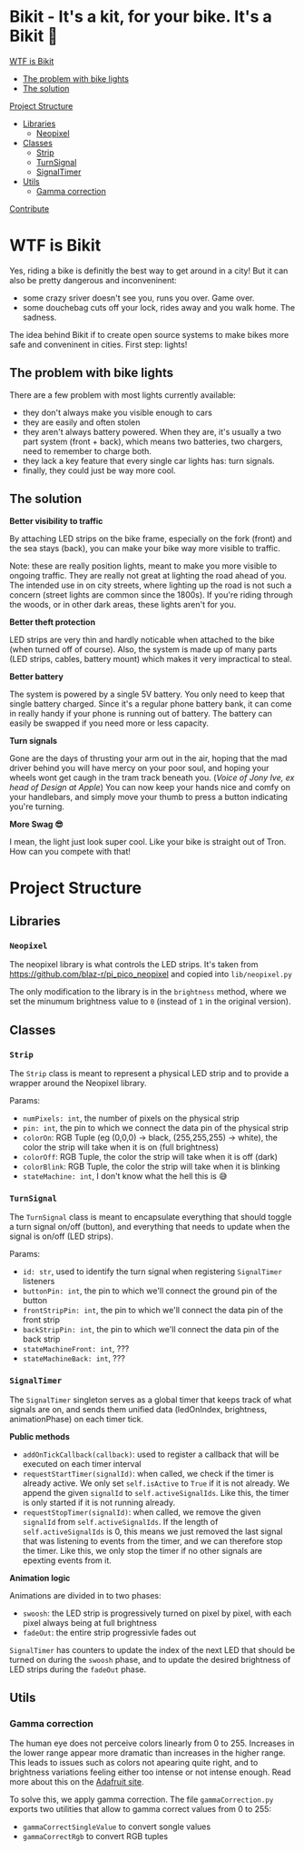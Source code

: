 # Bikit - It's a kit, for your bike. It's a Bikit 🤩

[WTF is Bikit](#project-structure)
- [The problem with bike lights](#the-problem-with-bike-lights)
- [The solution](#the-solution)

[Project Structure](#project-structure)
- [Libraries](#libraries)
  - [Neopixel](#neopixel)
- [Classes](#classes)
  - [Strip](#neopixel)
  - [TurnSignal](#neopixel)
  - [SignalTimer](#neopixel)
- [Utils](#utils)
  - [Gamma correction](#gamma-correction)

[Contribute](#project-structure)

# WTF is Bikit

Yes, riding a bike is definitly the best way to get around in a city! But it can also be pretty dangerous and inconveninent:
- some crazy sriver doesn't see you, runs you over. Game over.
- some douchebag cuts off your lock, rides away and you walk home. The sadness.

The idea behind Bikit if to create open source systems to make bikes more safe and conveninent in cities. First step: lights!

## The problem with bike lights
There are a few problem with most lights currently available:
- they don't always make you visible enough to cars
- they are easily and often stolen
- they aren't always battery powered. When they are, it's usually a two part system (front + back), which means two batteries, two chargers, need to remember to charge both.
- they lack a key feature that every single car lights has: turn signals.
- finally, they could just be way more cool.

## The solution

**Better visibility to traffic**

By attaching LED strips on the bike frame, especially on the fork (front) and the sea stays (back), you can make your bike way more visible to traffic.

Note: these are really position lights, meant to make you more visible to ongoing traffic. They are really not great at lighting the road ahead of you. The intended use in on city streets, where lighting up the road is not such a concern (street lights are common since the 1800s). If you're riding through the woods, or in other dark areas, these lights aren't for you.

**Better theft protection**

LED strips are very thin and hardly noticable when attached to the bike (when turned off of course). Also, the system is made up of many parts (LED strips, cables, battery mount) which makes it very impractical to steal.

**Better battery**

The system is powered by a single 5V battery. You only need to keep that single battery charged. Since it's a regular phone battery bank, it can come in really handy if your phone is running out of battery. The battery can easily be swapped if you need more or less capacity.

**Turn signals**

Gone are the days of thrusting your arm out in the air, hoping that the mad driver behind you will have mercy on your poor soul, and hoping your wheels wont get caugh in the tram track beneath you. (*Voice of Jony Ive, ex head of Design at Apple*) You can now keep your hands nice and comfy on your handlebars, and simply move your thumb to press a button indicating you're turning.

**More Swag 😎**

I mean, the light just look super cool. Like your bike is straight out of Tron. How can you compete with that!



# Project Structure

## Libraries

### `Neopixel`
The neopixel library is what controls the LED strips. It's taken from https://github.com/blaz-r/pi_pico_neopixel and copied into `lib/neopixel.py`

The only modification to the library is in the `brightness` method, where we set the minumum brightness value to `0` (instead of `1` in the original version).

## Classes

### `Strip`
The `Strip` class is meant to represent a physical LED strip and to provide a wrapper around the Neopixel library.

Params:
 - `numPixels: int`, the number of pixels on the physical strip
 - `pin: int`, the pin to which we connect the data pin of the physical strip
 - `colorOn`: RGB Tuple (eg (0,0,0) -> black, (255,255,255) -> white), the color the strip will take when it is on (full brightness)
 - `colorOff`: RGB Tuple, the color the strip will take when it is off (dark)
 - `colorBlink`: RGB Tuple, the color the strip will take when it is blinking
 - `stateMachine: int`, I don't know what the hell this is 😅


### `TurnSignal`

The `TurnSignal` class is meant to encapsulate everything that should toggle a turn signal on/off (button), and everything that needs to update when the signal is on/off (LED strips).

Params:
- `id: str`, used to identify the turn signal when registering `SignalTimer` listeners
- `buttonPin: int`, the pin to which we'll connect the ground pin of the button
- `frontStripPin: int`, the pin to which we'll connect the data pin of the front strip
- `backStripPin: int`, the pin to which we'll connect the data pin of the back strip
- `stateMachineFront: int`, ???
- `stateMachineBack: int`, ???

### `SignalTimer`

The `SignalTimer` singleton serves as a global timer that keeps track of what signals are on, and sends them unified data (ledOnIndex, brightness, animationPhase) on each timer tick.

**Public methods**
- `addOnTickCallback(callback)`: used to register a callback that will be executed on each timer interval
- `requestStartTimer(signalId)`: when called, we check if the timer is already active. We only set `self.isActive` to `True` if it is not already. We append the given `signalId` to `self.activeSignalIds`. Like this, the timer is only started if it is not running already.
- `requestStopTimer(signalId)`: when called, we remove the given `signalId` from `self.activeSignalIds`. If the length of `self.activeSignalIds` is 0, this means we just removed the last signal that was listening to events from the timer, and we can therefore stop the timer. Like this, we only stop the timer if no other signals are epexting events from it.

**Animation logic**

Animations are divided in to two phases:
- `swoosh`: the LED strip is progressively turned on pixel by pixel, with each pixel always being at full brightness
- `fadeOut`: the entire strip progressivle fades out

`SignalTimer` has counters to update the index of the next LED that should be turned on during the `swoosh` phase, and to update the desired brightness of LED strips during the `fadeOut` phase.

## Utils

### Gamma correction
The human eye does not perceive colors linearly from 0 to 255. Increases in the lower range appear more dramatic than increases in the higher range. This leads to issues such as colors not apearing quite right, and to brightness variations feeling either too intense or not intense enough. Read more about this on the [Adafruit site](https://learn.adafruit.com/led-tricks-gamma-correction/the-issue).

To solve this, we apply gamma correction. The file `gammaCorrection.py` exports two utilities that allow to gamma correct values from 0 to 255:
- `gammaCorrectSingleValue` to convert songle values
- `gammaCorrectRgb` to convert RGB tuples